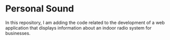 # Personal Sound
In this repository, I am adding the code related to the development of a web application that displays information about an indoor radio system for businesses.
